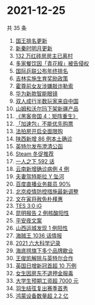 # 2021-12-25

共 35 条

<!-- BEGIN -->
<!-- 最后更新时间 Sat Dec 25 2021 13:09:27 GMT+0800 (China Standard Time) -->

1. [国王排名更新](https://www.zhihu.com/search?q=国王排名)
1. [新秦时明月更新](https://www.zhihu.com/search?q=新秦时明月)
1. [132 万红砖房房主已离村](https://www.zhihu.com/search?q=132万红砖房)
1. [多家餐饮因「青花椒」被告侵权](https://www.zhihu.com/search?q=青花椒)
1. [国际乒联公布年终排名](https://www.zhihu.com/search?q=乒乓球世界排名)
1. [吉林实施生育奖励政策](https://www.zhihu.com/search?q=吉林生育奖励政策)
1. [霍尊前女友涉嫌敲诈勒索](https://www.zhihu.com/search?q=霍尊前女友)
1. [华为新款智能眼镜](https://www.zhihu.com/search?q=华为智能眼镜)
1. [双人成行半数玩家来自中国](https://www.zhihu.com/search?q=双人成行)
1. [山姆和沃尔玛下架新疆产品](https://www.zhihu.com/search?q=山姆下架新疆产品)
1. [《黑客帝国 4：矩阵重生》](https://www.zhihu.com/search?q=黑客帝国4)
1. [「加速包」不能优先购票](https://www.zhihu.com/search?q=加速包)
1. [法拍房开启全面限购](https://www.zhihu.com/search?q=法拍房)
1. [陕西新增 86 例本土确诊](https://www.zhihu.com/search?q=陕西疫情)
1. [英特尔发布澄清公函](https://www.zhihu.com/search?q=英特尔)
1. [Steam 冬促推荐](https://www.zhihu.com/search?q=Steam)
1. [一人之下 592 话](https://www.zhihu.com/search?q=一人之下)
1. [云南新增确诊病例 4 例](https://www.zhihu.com/search?q=云南疫情)
1. [夫妻驾特斯拉 Y 坠河](https://www.zhihu.com/search?q=特斯拉坠河)
1. [百度直播业务裁员 90%](https://www.zhihu.com/search?q=百度裁员)
1. [北京疫情防控措施最新调整](https://www.zhihu.com/search?q=北京疫情防控措施)
1. [文在寅将赦免朴槿惠](https://www.zhihu.com/search?q=朴槿惠)
1. [TES 3:0 iG](https://www.zhihu.com/search?q=tes)
1. [昆明报告 2 例核酸阳性](https://www.zhihu.com/search?q=昆明疫情)
1. [平安夜文案](https://www.zhihu.com/search?q=平安夜)
1. [山西运城发现 1 例阳性](https://www.zhihu.com/search?q=山西疫情)
1. [海贼王 1036 话情报](https://www.zhihu.com/search?q=海贼王)
1. [2021 六大科学记录](https://www.zhihu.com/search?q=六大科学记录)
1. [海底捞旗下多个品牌歇业](https://www.zhihu.com/search?q=海底捞)
1. [王俊凯解除与英特尔合作](https://www.zhihu.com/search?q=王俊凯与英特尔解约)
1. [英国日增新冠首超 10 万例](https://www.zhihu.com/search?q=英国疫情)
1. [女生因房东不退押金服毒](https://www.zhihu.com/search?q=大三女生服毒身亡)
1. [大学生预期工资超 7000 元](https://www.zhihu.com/search?q=大学生预期工资)
1. [羽生结弦复出赛季首秀](https://www.zhihu.com/search?q=羽生结弦)
1. [鸿蒙设备数量超 2.2 亿](https://www.zhihu.com/search?q=鸿蒙设备数量)

<!-- END -->
